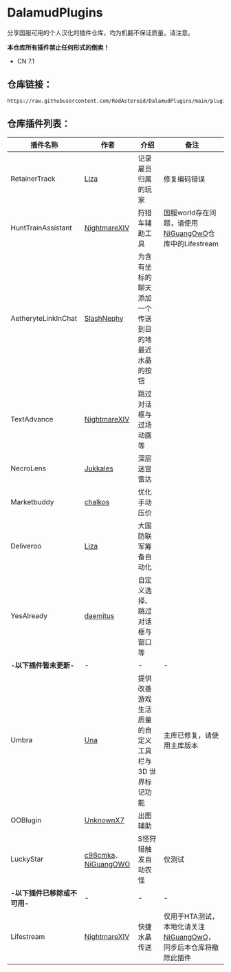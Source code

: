 ﻿# DalamudPlugins

分享国服可用的个人汉化的插件仓库，均为机翻不保证质量，请注意。

**本仓库所有插件禁止任何形式的倒卖！**

- CN 7.1


## 仓库链接：

```
https://raw.githubusercontent.com/RedAsteroid/DalamudPlugins/main/pluginmaster.json
```

## 仓库插件列表：

| 插件名称 | 作者 | 介绍 | 备注 |
|---|---|---|---|
| RetainerTrack | [Liza](https://git.carvel.li/liza) | 记录雇员归属的玩家 | 修复编码错误 |
| HuntTrainAssistant | [NightmareXIV](https://github.com/NightmareXIV) | 狩猎车辅助工具 | 国服world存在问题，请使用[NiGuangOwO](https://github.com/NiGuangOwO)仓库中的Lifestream |
| AetheryteLinkInChat | [SlashNephy](https://github.com/SlashNephy) | 为含有坐标的聊天添加一个传送到目的地最近水晶的按钮 |    |
| TextAdvance | [NightmareXIV](https://github.com/NightmareXIV) | 跳过对话框与过场动画等 |    |
| NecroLens | [Jukkales](https://github.com/Jukkales) | 深层迷宫雷达 |    |
| Marketbuddy | [chalkos](https://github.com/chalkos) | 优化手动压价 |    | 
| Deliveroo | [Liza](https://git.carvel.li/liza) | 大国防联军筹备自动化 |  |
| YesAlready | [daemitus](https://github.com/daemitus) | 自定义选择、跳过对话框与窗口等 |    |
| **-以下插件暂未更新-** | - | - | - |
| Umbra | [Una](https://github.com/una-xiv) | 提供改善游戏生活质量的自定义工具栏与 3D 世界标记功能 | 主库已修复，请使用主库版本   |
| OOBlugin | [UnknownX7](https://github.com/UnknownX7) | 出图辅助 | | |
| LuckyStar | [c98cmka](https://github.com/c98cmka)、[NiGuangOWO](https://github.com/NiGuangOwO) | S怪狩猎触发自动农怪 | 仅测试 |
| **-以下插件已移除或不可用-** | - | - | - |
| Lifestream | [NightmareXIV](https://github.com/NightmareXIV) | 快捷水晶传送 | 仅用于HTA测试，本地化请关注 [NiGuangOwO](https://github.com/NiGuangOwO/DalamudPlugins)，同步后本仓库将撤除此插件 |